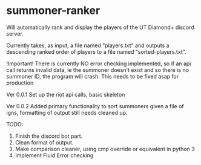 # summoner-ranker
Will automatically rank and display the players of the UT Diamond+ discord server.

Currently takes, as input, a file named "players.txt" and outputs a descending ranked order of players
to a file named "sorted-players.txt". 

!Important! There is currently NO error checking implemented, so if an api call returns invalid data, 
ie the summoner doesn't exist and so there is no summoner ID, the program will crash. This needs to be fixed asap for production

Ver 0.0.1
Set up the riot api calls, basic skeleton

Ver 0.0.2
Added primary functionality to sort summoners given a file of igns, formatting of output still needs cleaned up.

TODO:
1. Finish the discord bot part.
2. Clean format of output.
3. Make comparison cleaner, using cmp override or equivalent in python 3
4. Implement Fluid Error checking

